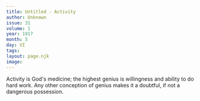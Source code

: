 ```yaml
---
title: Untitled - Activity
author: Unknown
issue: 31
volume: 1
year: 1917
month: 5
day: VI
tags:
layout: page.njk
image:
---
```

 Activity is God's medicine; the highest genius is willingness and ability to do hard work. Any other conception of genius makes it a doubtful, if not a dangerous possession.   

